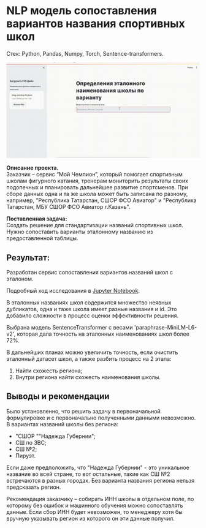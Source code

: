 # NLP модель сопоставления вариантов названия спортивных школ

Стек: Python, Pandas, Numpy, Torch, Sentence-transformers.

 <img src="images/screencast.gif" alt="school_names" width="800">

**Описание проекта.**\
Заказчик – сервис  “Мой Чемпион”, который помогает спортивным школам фигурного катания, тренерам мониторить результаты своих подопечных и планировать дальнейшее развитие спортсменов. При сборе данных одна и та же школа может быть записана по разному, например, "Республика Татарстан, СШОР ФСО Авиатор" и "Республика Татарстан, МБУ СШОР ФСО Авиатор г.Казань".

**Поставленная задача:**\
Создать решение для стандартизации названий спортивных школ. Нужно сопоставить варианты эталонному названию из предоставленной таблицы.

## Результат:
Разработан сервис сопоставления вариантов названий школ с эталоном.

Подробный ход исследования в [Jupyter Notebook](https://github.com/Neobernis/GoProtect_school_names/blob/main/GoProtectNLP.ipynb).

В эталонных названиях школ содержится множество неявных дубликатов, одна и таже школа имеет разные названия и id. Это добавило сложности в процесс оценки эффективности решения.

Выбрана модель SentenceTransformer с весами 'paraphrase-MiniLM-L6-v2', которая дала точность на эталонных наименованиях школ более 72%.

В дальнейших планах можно увеличить точность, если очистить эталонный датасет школ, а также разбить процесс на 2 этапа:
1. Найти схожесть региона;
2. Внутри региона найти схожесть наименования школы.

## Выводы и рекомендации
Было установленно, что решить задачу в первоначальной формулировке и с первоначально полученными данными невозможно. В вариантах названий школы без региона:
- "СШОР ""Надежда Губернии";
- СШ по ЗВС;
- СШ №2;
- Пируэт.

Если даже предположить, что "Надежда Губернии" - это уникальное название во всей стране, то вот остальные, такие как СШ №2 встречаются в разных городах. Без варианта названия региона нельзя предсказать регион.

Рекомендация заказчику – собирать ИНН школы в отдельном поле, по которому без ошибок и машинного обучения можно сопоставлять данные. Если сбор ИНН будет невозможен, то менеджеру хотя бы вручную указывать регион из которого он эти данные получил.
